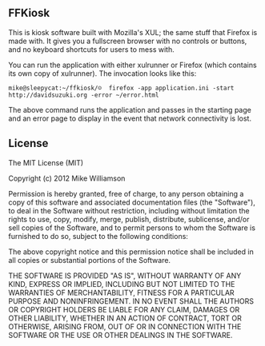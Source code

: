 ## FFKiosk ##

This is kiosk software built with Mozilla's XUL; the same stuff that Firefox is made with. It gives you a fullscreen browser with no controls or buttons, and no keyboard shortcuts for users to mess with.

You can run the application with either xulrunner or Firefox (which contains its own copy of xulrunner). The invocation looks like this:

    mike@sleepycat:~/ffkiosk/☺  firefox -app application.ini -start http://davidsuzuki.org -error ~/error.html

The above command runs the application and passes in the starting page and an error page to display in the event that network connectivity is lost.


## License ##

The MIT License (MIT)

Copyright (c) 2012 Mike Williamson

Permission is hereby granted, free of charge, to any person obtaining a copy of this software and associated documentation files (the "Software"), to deal in the Software without restriction, including without limitation the rights to use, copy, modify, merge, publish, distribute, sublicense, and/or sell copies of the Software, and to permit persons to whom the Software is furnished to do so, subject to the following conditions:

The above copyright notice and this permission notice shall be included in all copies or substantial portions of the Software.

THE SOFTWARE IS PROVIDED "AS IS", WITHOUT WARRANTY OF ANY KIND, EXPRESS OR IMPLIED, INCLUDING BUT NOT LIMITED TO THE WARRANTIES OF MERCHANTABILITY, FITNESS FOR A PARTICULAR PURPOSE AND NONINFRINGEMENT. IN NO EVENT SHALL THE AUTHORS OR COPYRIGHT HOLDERS BE LIABLE FOR ANY CLAIM, DAMAGES OR OTHER LIABILITY, WHETHER IN AN ACTION OF CONTRACT, TORT OR OTHERWISE, ARISING FROM, OUT OF OR IN CONNECTION WITH THE SOFTWARE OR THE USE OR OTHER DEALINGS IN THE SOFTWARE.
